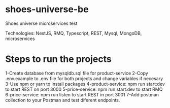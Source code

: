 # shoes-universe-be
Shoes universe microservices test

Technologies: NestJS, RMQ, Typescript, REST, Mysql, MongoDB, microservices

# Steps to run the projects

1-Create database from mysqldb.sql file for product-service
2-Copy .env.example to .env file for both projects and change variables if necesary
3-Use npm or yarn to install packages
4-product-service: npm run start:dev to start REST on port 3000
5-price-service: npm run start:dev to start RMQ
6-price-service: npm run listen to start REST in port 3001
7-Add postman collection to your Postman and test diferent endpoints.

